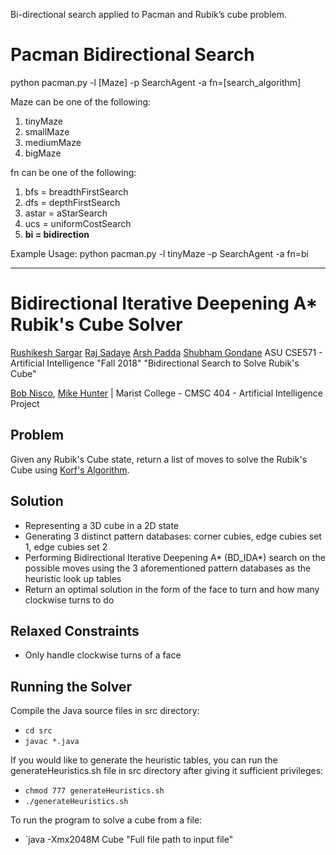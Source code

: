 Bi-directional search applied to  Pacman and Rubik’s cube problem.


Pacman Bidirectional Search
==========
python pacman.py -l [Maze] -p SearchAgent -a fn=[search_algorithm]

Maze can be one of the following:

1. tinyMaze
2. smallMaze
3. mediumMaze
4. bigMaze

fn can be one of the following:

1. bfs = breadthFirstSearch
2. dfs = depthFirstSearch
3. astar = aStarSearch
4. ucs = uniformCostSearch
5. **bi = bidirection**

Example Usage:
python pacman.py -l tinyMaze -p SearchAgent -a fn=bi



************************************************************************************
Bidirectional Iterative Deepening A* Rubik's Cube Solver
==========

[Rushikesh Sargar](https://github.com/RishiSargar)
[Raj Sadaye](https://github.com/RjSadaye)
[Arsh Padda](https://github.com/ArshPadda)
[Shubham Gondane](https://github.com/ShubhamGondane)
ASU CSE571 - Artificial Intelligence "Fall 2018" "Bidirectional Search to Solve Rubik's Cube"


[Bob Nisco](https://github.com/BobNisco), [Mike Hunter](https://github.com/acer149) |
Marist College - CMSC 404 - Artificial Intelligence Project


Problem
-----------
Given any Rubik's Cube state, return a list of moves to solve the Rubik's Cube using [Korf's Algorithm](http://en.wikipedia.org/wiki/Optimal_solutions_for_Rubik%27s_Cube#Korf.27s_Algorithm).

Solution
-----------
- Representing a 3D cube in a 2D state
- Generating 3 distinct pattern databases: corner cubies, edge cubies set 1, edge cubies set 2
- Performing Bidirectional Iterative Deepening A* (BD_IDA*) search on the possible moves using the 3 aforementioned pattern databases as the heuristic look up tables
- Return an optimal solution in the form of the face to turn and how many clockwise turns to do

Relaxed Constraints
---------------------------
- Only handle clockwise turns of a face

Running the Solver
------------------
Compile the Java source files in src directory:
- `cd src`
- `javac *.java`

If you would like to generate the heuristic tables, you can run the generateHeuristics.sh file in src directory after giving it sufficient privileges:
- `chmod 777 generateHeuristics.sh`
-	`./generateHeuristics.sh`

To run the program to solve a cube from a file:
- `java -Xmx2048M Cube "Full file path to input file"
